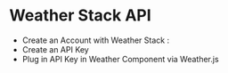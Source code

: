 # Weather Stack API
- Create an Account with Weather Stack :
- Create an API Key
- Plug in API Key in Weather Component via Weather.js